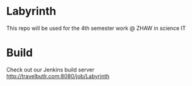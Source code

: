 Labyrinth
=========

This repo will be used for the 4th semester work @ ZHAW in science IT 

Build
=====

Check out our Jenkins build server http://travelbutlr.com:8080/job/Labyrinth
